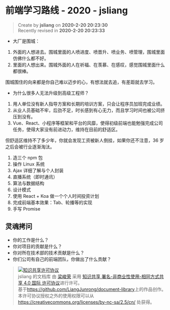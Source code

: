 前端学习路线 - 2020 - jsliang
===

> Create by **jsliang** on **2020-2-20 20:23:30**  
> Recently revised in **2020-2-20 20:23:33**

* 大厂是围城：

1. 外面的人想进去。围城里面的人喷进度、喷晋升、喷业务、喷管理，围城里面仿佛什么都不好。
2. 里面的人想出来。围城外面的人在祈福、在羡慕、在感叹，感觉围城里面什么都很棒。

围城围住的向来都是你自己难以迈步的心，有想法就去追，有差距就去学习。

* 为什么很多人无法升级到高级工程师？

1. 用人单位没有新人指导方案和长期的培训方案，只会让程序员加班完成业绩。
2. 从业人员基础不牢，后劲不足，时长感到有心无力，而且学习时间也被公司挤压到没有。
3. Vue、React、小程序等框架和平台的风靡，使得初级前端也能勉强完成公司任务，使得大家没有前进动力，维持在目前的舒适区。

但舒适区维持不了多少年，你就会发现工资被新人倒挂，如果你还不注意，36 岁之后会被行业逐渐淘汰。

1. 造三个 npm 包
2. 操作 Linux 系统
3. Ajax 详细了解与个人封装
4. 直播系统（即时通讯）
5. 算法与数据结构
6.  设计模式
7.  使用 React + Koa 做一个个人时间投资计划
8.  完成前端基本效果：Tab、轮播等的实现
9.  手写 Promise

## 灵魂拷问

* 你的工作是什么？
* 你对项目的贡献是什么？
* 你对所在技术部的技术贡献是什么？
* 你们公司有自己的前端团队，你做出了什么贡献？

> <a rel="license" href="http://creativecommons.org/licenses/by-nc-sa/4.0/"><img alt="知识共享许可协议" style="border-width:0" src="https://i.creativecommons.org/l/by-nc-sa/4.0/88x31.png" /></a><br /><span xmlns:dct="http://purl.org/dc/terms/" property="dct:title">jsliang 的文档库</span> 由 <a xmlns:cc="http://creativecommons.org/ns#" href="https://github.com/LiangJunrong/document-library" property="cc:attributionName" rel="cc:attributionURL">梁峻荣</a> 采用 <a rel="license" href="http://creativecommons.org/licenses/by-nc-sa/4.0/">知识共享 署名-非商业性使用-相同方式共享 4.0 国际 许可协议</a>进行许可。<br />基于<a xmlns:dct="http://purl.org/dc/terms/" href="https://github.com/LiangJunrong/document-library" rel="dct:source">https://github.com/LiangJunrong/document-library</a>上的作品创作。<br />本许可协议授权之外的使用权限可以从 <a xmlns:cc="http://creativecommons.org/ns#" href="https://creativecommons.org/licenses/by-nc-sa/2.5/cn/" rel="cc:morePermissions">https://creativecommons.org/licenses/by-nc-sa/2.5/cn/</a> 处获得。
